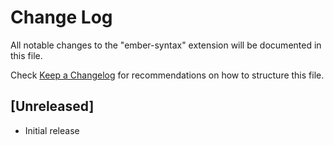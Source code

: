 # Change Log
All notable changes to the "ember-syntax" extension will be documented in this file.

Check [Keep a Changelog](http://keepachangelog.com/) for recommendations on how to structure this file.

## [Unreleased]
- Initial release